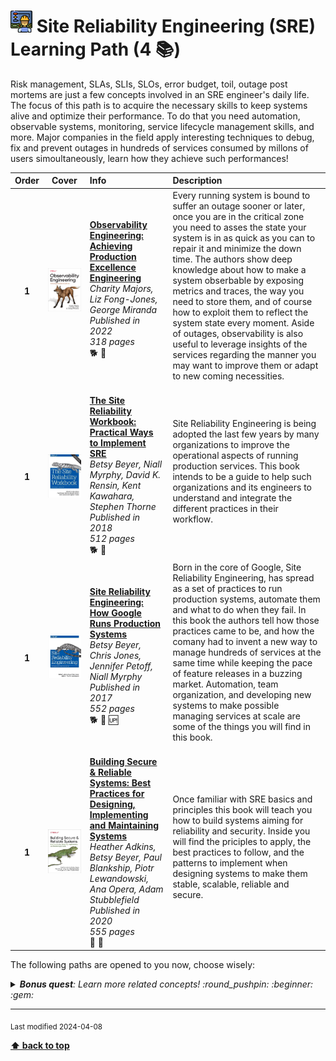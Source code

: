 [//]: # (Auto generated file from templates)

# <img height="35" src="/assets/learning-paths/icons/sre.png" alt="sre" title="Site Reliability Engineering (SRE)"/> Site Reliability Engineering (SRE) Learning Path (4 :books:)

Risk management, SLAs, SLIs, SLOs, error budget, toil, outage post mortems are just a few concepts involved in an SRE engineer's daily life. The focus of this path is to acquire the necessary skills to keep systems alive and optimize their performance. To do that you need automation, observable systems, monitoring, service lifecycle management skills, and more. Major companies in the field apply interesting techniques to debug, fix and prevent outages in hundreds of services consumed by millons of users simoultaneously, learn how they achieve such performances!

| Order | Cover | Info | Description |
| :---: | :---: | :--- | :--- |
| **1** | ![img](/assets/books/covers/observability-engineering.jpeg) | [**Observability Engineering: Achieving Production Excellence Engineering**](https://www.oreilly.com/library/view/observability-engineering/9781492076438/) <br> *Charity Majors, Liz Fong-Jones, George Miranda* <br> *Published in 2022* <br> *318 pages* <br> :dog2: :orange_book: | Every running system is bound to suffer an outage sooner or later, once you are in the critical zone you need to asses the state your system is in as quick as you can to repair it and minimize the down time. The authors show deep knowledge about how to make a system obserbable by exposing metrics and traces, the way you need to store them, and of course how to exploit them to reflect the system state every moment. Aside of outages, observability is also useful to leverage insights of the services regarding the manner you may want to improve them or adapt to new coming necessities. <br><br> |
| **1** | ![img](/assets/books/covers/sre-workbook.jpeg) | [**The Site Reliability Workbook: Practical Ways to Implement SRE**](https://sre.google/workbook/table-of-contents/) <br> *Betsy Beyer, Niall Myrphy, David K. Rensin, Kent Kawahara, Stephen Thorne* <br> *Published in 2018* <br> *512 pages* <br> :dog2: :orange_book: | Site Reliability Engineering is being adopted the last few years by many organizations to improve the operational aspects of running production services. This book intends to be a guide to help such organizations and its engineers to understand and integrate the different practices in their workflow. <br><br> |
| **1** | ![img](/assets/books/covers/site-reliability-engineering.jpeg) | [**Site Reliability Engineering: How Google Runs Production Systems**](https://sre.google/sre-book/table-of-contents/) <br> *Betsy Beyer, Chris Jones, Jennifer Petoff, Niall Myrphy* <br> *Published in 2017* <br> *552 pages* <br> :dog2: :green_book: :up: | Born in the core of Google, Site Reliability Engineering, has spread as a set of practices to run production systems, automate them and what to do when they fail. In this book the authors tell how those practices came to be, and how the comany had to invent a new way to manage hundreds of services at the same time while keeping the pace of feature releases in a buzzing market. Automation, team organization, and developing new systems to make possible managing services at scale are some of the things you will find in this book.<br><br> |
| **1** | ![img](/assets/books/covers/building-secure-reliable-systems.jpeg) | [**Building Secure & Reliable Systems: Best Practices for Designing, Implementing and Maintaining Systems**](https://static.googleusercontent.com/media/sre.google/en//static/pdf/building_secure_and_reliable_systems.pdf) <br> *Heather Adkins, Betsy Beyer, Paul Blankship, Piotr Lewandowski, Ana Opera, Adam Stubblefield* <br> *Published in 2020* <br> *555 pages* <br> :tiger2: :orange_book: | Once familiar with SRE basics and principles this book will teach you how to build systems aiming for reliability and security. Inside you will find the priciples to apply, the best practices to follow, and the patterns to implement when designing systems to make them stable, scalable, reliable and secure.<br><br> |

The following paths are opened to you now, choose wisely:



<details><summary><i><b>Bonus quest</b>: Learn more related concepts! :round_pushpin: :beginner: :gem: </i></summary>
<p>

<sub>[#risk-management]() [#sla]() [#sli]() [#slo]() [#error-budget]() [#toil]() [#post-mortems]() [#cascading-failures]()</sub>

</p>
</details>

---
<sub>Last modified 2024-04-08</sub>

[**⬆ back to top**](#site-reliability-engineering-(sre)-learning-path)
